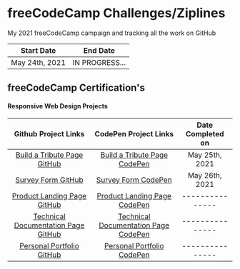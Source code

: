 # freeCodeCamp Challenges/Ziplines

My 2021 freeCodeCamp campaign and tracking all the work on GitHub

|   Start Date   |    End Date    |
| :------------: | :------------: |
| May 24th, 2021 | IN PROGRESS... |

## freeCodeCamp Certification's

#### Responsive Web Design Projects

|                                                    Github Project Links                                                     |                             CodePen Project Links                              | Date Completed on |
| :-------------------------------------------------------------------------------------------------------------------------: | :----------------------------------------------------------------------------: | :---------------: |
| [Build a Tribute Page GitHub](https://github.com/IAmAlexJohnson/freeCodeCamp2021/tree/main/responsiveWebDesign/tributePage) | [Build a Tribute Page CodePen](https://codepen.io/IAmAlexJohnson/full/dyvRWmR) |  May 25th, 2021   |
|                                                   [Survey Form GitHub]()                                                    |     [Survey Form CodePen](https://codepen.io/IAmAlexJohnson/full/ExWXpow)      |  May 26th, 2021   |
|                                               [Product Landing Page GitHub]()                                               |                        [Product Landing Page CodePen]()                        |  ---------------  |
|                                           [Technical Documentation Page GitHub]()                                           |                    [Technical Documentation Page CodePen]()                    |  ---------------  |
|                                                [Personal Portfolio GitHub]()                                                |                         [Personal Portfolio CodePen]()                         |  ---------------  |
